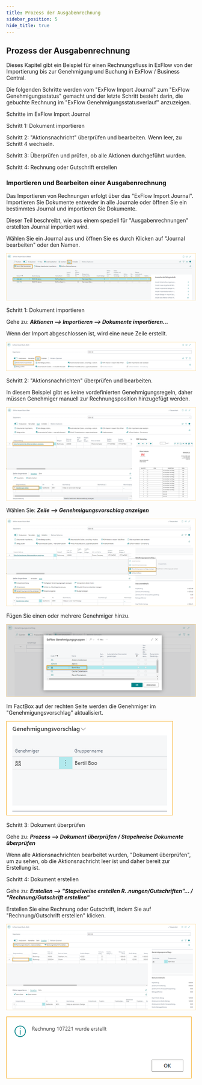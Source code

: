 ```yaml
---
title: Prozess der Ausgabenrechnung
sidebar_position: 5
hide_title: true
---
```

## Prozess der Ausgabenrechnung

Dieses Kapitel gibt ein Beispiel für einen Rechnungsfluss in ExFlow von der Importierung bis zur Genehmigung und Buchung in ExFlow / Business Central.

Die folgenden Schritte werden vom "ExFlow Import Journal" zum "ExFlow Genehmigungsstatus" gemacht und der letzte Schritt besteht darin, die gebuchte Rechnung im "ExFlow Genehmigungsstatusverlauf" anzuzeigen.

Schritte im ExFlow Import Journal

Schritt 1: Dokument importieren

Schritt 2: "Aktionsnachricht" überprüfen und bearbeiten. Wenn leer, zu Schritt 4 wechseln.

Schritt 3: Überprüfen und prüfen, ob alle Aktionen durchgeführt wurden.

Schritt 4: Rechnung oder Gutschrift erstellen

### Importieren und Bearbeiten einer Ausgabenrechnung

Das Importieren von Rechnungen erfolgt über das "ExFlow Import Journal". Importieren Sie Dokumente entweder in alle Journale oder öffnen Sie ein bestimmtes Journal und importieren Sie Dokumente.

Dieser Teil beschreibt, wie aus einem speziell für "Ausgabenrechnungen" erstellten Journal importiert wird.

Wählen Sie ein Journal aus und öffnen Sie es durch Klicken auf "Journal bearbeiten" oder den Namen.

![ExFlow Import Journals](./../../images/image277.png)

Schritt 1: Dokument importieren

Gehe zu: ***Aktionen \--\> Importieren \--\> Dokumente importieren\...***

Wenn der Import abgeschlossen ist, wird eine neue Zeile erstellt.

![ExFlow Import Journal](./../../images/image278.png)

Schritt 2: "Aktionsnachrichten" überprüfen und bearbeiten.

In diesem Beispiel gibt es keine vordefinierten Genehmigungsregeln, daher müssen Genehmiger manuell zur Rechnungsposition hinzugefügt werden.

![ExFlow Import Journal](./../../images/image279.png)

Wählen Sie: ***Zeile \--\> Genehmigungsvorschlag anzeigen***

![ExFlow Import Journal - Importierte Zeilen](./../../images/image280.png)

Fügen Sie einen oder mehrere Genehmiger hinzu.

![ExFlow Import Journal - Importierte Zeilen - Genehmigungsvorschlag](./../../images/image281.png)

Im FactBox auf der rechten Seite werden die Genehmiger im "Genehmigungsvorschlag" aktualisiert.

![ExFlow Import Journal - FactBox - Genehmigungsvorschlag](./../../images/image282.png)

Schritt 3: Dokument überprüfen

Gehe zu: ***Prozess \--\> Dokument überprüfen / Stapelweise Dokumente überprüfen***

Wenn alle Aktionsnachrichten bearbeitet wurden, "Dokument überprüfen", um zu sehen, ob die Aktionsnachricht leer ist und daher bereit zur Erstellung ist.

Schritt 4: Dokument erstellen

Gehe zu: ***Erstellen \--\> "Stapelweise erstellen R..nungen/Gutschriften"\... / "Rechnung/Gutschrift erstellen"***

Erstellen Sie eine Rechnung oder Gutschrift, indem Sie auf "Rechnung/Gutschrift erstellen" klicken.

![ExFlow Import Journal](./../../images/image283.png)

![ExFlow Import Journal - Konvertiertes Dokument](./../../images/image284.png)
